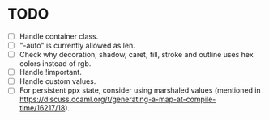 # TODO

- [ ] Handle container class.
- [ ] "-auto" is currently allowed as len.
- [ ] Check why decoration, shadow, caret, fill, stroke and outline uses hex colors instead of rgb.
- [ ] Handle !important.
- [ ] Handle custom values.
- [ ] For persistent ppx state, consider using marshaled values (mentioned in https://discuss.ocaml.org/t/generating-a-map-at-compile-time/16217/18).
